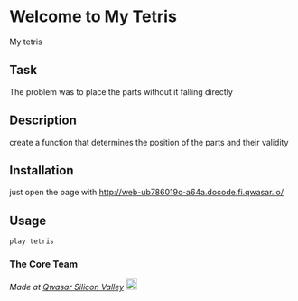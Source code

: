 # Welcome to My Tetris
My tetris

## Task
The problem was to place the parts without it falling directly

## Description
create a function that determines the position of the parts and their validity

## Installation
just open the page with http://web-ub786019c-a64a.docode.fi.qwasar.io/

## Usage
    play tetris

### The Core Team


<span><i>Made at <a href='https://qwasar.io'>Qwasar Silicon Valley</a></i></span>
<span><img alt='Qwasar Silicon Valley Logo' src='https://storage.googleapis.com/qwasar-public/qwasar-logo_50x50.png' width='20px'></span>
